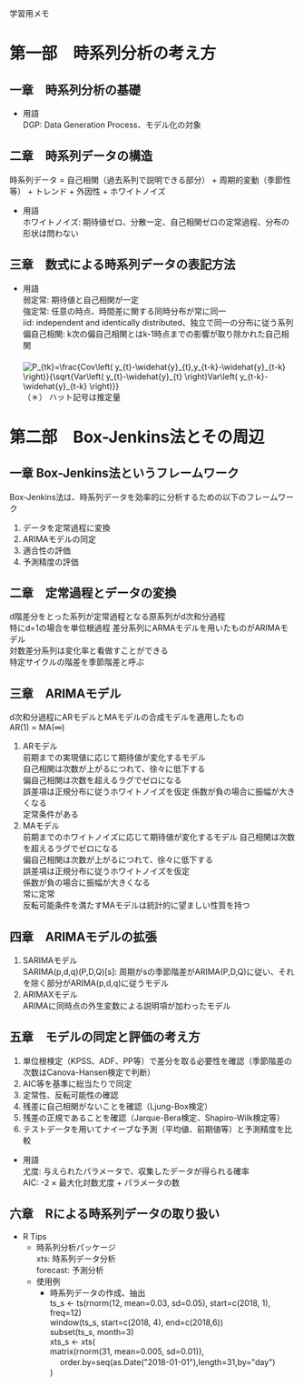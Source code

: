 学習用メモ  

# 第一部　時系列分析の考え方  

## 一章　時系列分析の基礎  
* 用語  
DGP: Data Generation Process、モデル化の対象  

## 二章　時系列データの構造
時系列データ = 自己相関（過去系列で説明できる部分） + 周期的変動（季節性等） + トレンド + 外因性 + ホワイトノイズ  
* 用語  
ホワイトノイズ: 期待値ゼロ、分散一定、自己相関ゼロの定常過程、分布の形状は問わない

## 三章　数式による時系列データの表記方法  
* 用語  
弱定常: 期待値と自己相関が一定  
強定常: 任意の時点、時間差に関する同時分布が常に同一  
iid: independent and identically distributed、独立で同一の分布に従う系列  
偏自己相関: k次の偏自己相関とはk-1時点までの影響が取り除かれた自己相関  
　  
<img src="https://latex.codecogs.com/gif.latex?P_{tk}=\frac{Cov\left(&space;y_{t}-\widehat{y}_{t},y_{t-k}-\widehat{y}_{t-k}&space;\right)}{\sqrt{Var\left(&space;y_{t}-\widehat{y}_{t}&space;\right)Var\left(&space;y_{t-k}-\widehat{y}_{t-k}&space;\right)}}" title="P_{tk}=\frac{Cov\left( y_{t}-\widehat{y}_{t},y_{t-k}-\widehat{y}_{t-k} \right)}{\sqrt{Var\left( y_{t}-\widehat{y}_{t} \right)Var\left( y_{t-k}-\widehat{y}_{t-k} \right)}}" /></a>  
（＊） ハット記号は推定量  

# 第二部　Box-Jenkins法とその周辺  

## 一章 Box-Jenkins法というフレームワーク  
Box-Jenkins法は、時系列データを効率的に分析するための以下のフレームワーク  
1. データを定常過程に変換  
1. ARIMAモデルの同定  
1. 適合性の評価  
1. 予測精度の評価  

## 二章　定常過程とデータの変換  
d階差分をとった系列が定常過程となる原系列がd次和分過程  
特にd=1の場合を単位根過程
差分系列にARMAモデルを用いたものがARIMAモデル  
対数差分系列は変化率と看做すことができる  
特定サイクルの階差を季節階差と呼ぶ  

## 三章　ARIMAモデル  
d次和分過程にARモデルとMAモデルの合成モデルを適用したもの  
AR(1) = MA(∞)  
1. ARモデル  
前期までの実現値に応じて期待値が変化するモデル  
自己相関は次数が上がるにつれて、徐々に低下する  
偏自己相関は次数を超えるラグでゼロになる  
誤差項は正規分布に従うホワイトノイズを仮定
係数が負の場合に振幅が大きくなる  
定常条件がある  
1. MAモデル  
前期までのホワイトノイズに応じて期待値が変化するモデル
自己相関は次数を超えるラグでゼロになる    
偏自己相関は次数が上がるにつれて、徐々に低下する  
誤差項は正規分布に従うホワイトノイズを仮定  
係数が負の場合に振幅が大きくなる  
常に定常  
反転可能条件を満たすMAモデルは統計的に望ましい性質を持つ  

## 四章　ARIMAモデルの拡張  
1. SARIMAモデル  
SARIMA(p,d,q)(P,D,Q)[s]: 周期がsの季節階差がARIMA(P,D,Q)に従い、それを除く部分がARIMA(p,d,q)に従うモデル  
1. ARIMAXモデル  
ARIMAに同時点の外生変数による説明項が加わったモデル  

## 五章　モデルの同定と評価の考え方  
1. 単位根検定（KPSS、ADF、PP等）で差分を取る必要性を確認（季節階差の次数はCanova-Hansen検定で判断）  
1. AIC等を基準に総当たりで同定  
1. 定常性、反転可能性の確認  
1. 残差に自己相関がないことを確認（Ljung-Box検定）  
1. 残差の正規であることを確認（Jarque-Bera検定、Shapiro-Wilk検定等）  
1. テストデータを用いてナイーブな予測（平均値、前期値等）と予測精度を比較  

* 用語  
尤度: 与えられたパラメータで、収集したデータが得られる確率  
AIC: -2 × 最大化対数尤度 + パラメータの数  

## 六章　Rによる時系列データの取り扱い  
* R Tips  
  * 時系列分析パッケージ  
  xts: 時系列データ分析  
  forecast: 予測分析  
  * 使用例  
    * 時系列データの作成、抽出  
    ts_s <- ts(rnorm(12, mean=0.03, sd=0.05), start=c(2018, 1), freq=12)  
    window(ts_s, start=c(2018, 4), end=c(2018,6))  
    subset(ts_s, month=3)  
    xts_s <- xts(  
      matrix(rnorm(31, mean=0.005, sd=0.01)),  　
      order.by=seq(as.Date("2018-01-01"),length=31,by="day")  
    )  
    
    
    
    
